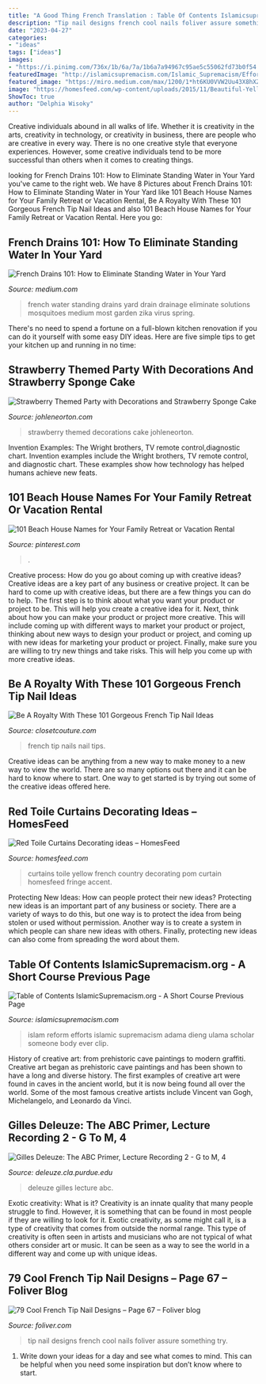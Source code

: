 ```yaml
---
title: "A Good Thing French Translation : Table Of Contents Islamicsupremacism.org"
description: "Tip nail designs french cool nails foliver assure something try"
date: "2023-04-27"
categories:
- "ideas"
tags: ["ideas"]
images:
- "https://i.pinimg.com/736x/1b/6a/7a/1b6a7a94967c95ae5c55062fd73b0f54.jpg"
featuredImage: "http://islamicsupremacism.com/Islamic_Supremacism/Efforts_To_Reform_Islam_files/imgres.jpg"
featured_image: "https://miro.medium.com/max/1200/1*ht6KU0VVW2Uu43X8hXZU9Q.jpeg"
image: "https://homesfeed.com/wp-content/uploads/2015/11/Beautiful-Yellow-Accent-Of-Red-Toile-Curtains.jpg"
ShowToc: true
author: "Delphia Wisoky"
---
```



Creative individuals abound in all walks of life. Whether it is creativity in the arts, creativity in technology, or creativity in business, there are people who are creative in every way. There is no one creative style that everyone experiences. However, some creative individuals tend to be more successful than others when it comes to creating things.

	

		
looking for French Drains 101: How to Eliminate Standing Water in Your Yard you've came to the right web. We have 8 Pictures about French Drains 101: How to Eliminate Standing Water in Your Yard like 101 Beach House Names for Your Family Retreat or Vacation Rental, Be A Royalty With These 101 Gorgeous French Tip Nail Ideas and also 101 Beach House Names for Your Family Retreat or Vacation Rental. Here you go:
		
    
## French Drains 101: How To Eliminate Standing Water In Your Yard

<img loading=lazy src="https://miro.medium.com/max/1200/1*ht6KU0VVW2Uu43X8hXZU9Q.jpeg" onerror="this.onerror=null;this.src='https://tse2.mm.bing.net/th?id=OIP.nHxpxqIjq5KPi8gkNtEAlgAAAA&amp;pid=15.1';" alt="French Drains 101: How to Eliminate Standing Water in Your Yard">

_Source: medium.com_

>french water standing drains yard drain drainage eliminate solutions mosquitoes medium most garden zika virus spring. 

	

There's no need to spend a fortune on a full-blown kitchen renovation if you can do it yourself with some easy DIY ideas. Here are five simple tips to get your kitchen up and running in no time: 

    
## Strawberry Themed Party With Decorations And Strawberry Sponge Cake

<img loading=lazy src="http://johleneorton.com/wp-content/uploads/2015/05/Strawberry-Themed-Party1.png" onerror="this.onerror=null;this.src='https://tse4.mm.bing.net/th?id=OIP.Br023MplIiHkgUs9klP7mAHaLH&amp;pid=15.1';" alt="Strawberry Themed Party with Decorations and Strawberry Sponge Cake">

_Source: johleneorton.com_

>strawberry themed decorations cake johleneorton. 

	

Invention Examples: The Wright brothers, TV remote control,diagnostic chart.
Invention examples include the Wright brothers, TV remote control, and diagnostic chart. These examples show how technology has helped humans achieve new feats.

    
## 101 Beach House Names For Your Family Retreat Or Vacation Rental

<img loading=lazy src="https://i.pinimg.com/736x/1b/6a/7a/1b6a7a94967c95ae5c55062fd73b0f54.jpg" onerror="this.onerror=null;this.src='https://tse2.mm.bing.net/th?id=OIP.KEkGUMgLKD8rBR-uMEj0xgHaLH&amp;pid=15.1';" alt="101 Beach House Names for Your Family Retreat or Vacation Rental">

_Source: pinterest.com_

>. 

	

Creative process: How do you go about coming up with creative ideas?
Creative ideas are a key part of any business or creative project. It can be hard to come up with creative ideas, but there are a few things you can do to help. The first step is to think about what you want your product or project to be. This will help you create a creative idea for it. Next, think about how you can make your product or project more creative. This will include coming up with different ways to market your product or project, thinking about new ways to design your product or project, and coming up with new ideas for marketing your product or project. Finally, make sure you are willing to try new things and take risks. This will help you come up with more creative ideas.

    
## Be A Royalty With These 101 Gorgeous French Tip Nail Ideas

<img loading=lazy src="https://www.closetcouture.com/wp-content/uploads/2019/01/181100918-french-tip-nails-.jpg" onerror="this.onerror=null;this.src='https://tse2.mm.bing.net/th?id=OIP.yH4Z1Lm5Oi64nZAoWPpOuQHaKp&amp;pid=15.1';" alt="Be A Royalty With These 101 Gorgeous French Tip Nail Ideas">

_Source: closetcouture.com_

>french tip nails nail tips. 

	

Creative ideas can be anything from a new way to make money to a new way to view the world. There are so many options out there and it can be hard to know where to start. One way to get started is by trying out some of the creative ideas offered here.

    
## Red Toile Curtains Decorating Ideas – HomesFeed

<img loading=lazy src="https://homesfeed.com/wp-content/uploads/2015/11/Beautiful-Yellow-Accent-Of-Red-Toile-Curtains.jpg" onerror="this.onerror=null;this.src='https://tse1.mm.bing.net/th?id=OIP.azIjDVVVVycKNSEI58KncwHaLW&amp;pid=15.1';" alt="Red Toile Curtains Decorating ideas – HomesFeed">

_Source: homesfeed.com_

>curtains toile yellow french country decorating pom curtain homesfeed fringe accent. 

	

Protecting New Ideas: How can people protect their new ideas?
Protecting new ideas is an important part of any business or society. There are a variety of ways to do this, but one way is to protect the idea from being stolen or used without permission. Another way is to create a system in which people can share new ideas with others. Finally, protecting new ideas can also come from spreading the word about them.

    
## Table Of Contents IslamicSupremacism.org - A Short Course Previous Page

<img loading=lazy src="http://islamicsupremacism.com/Islamic_Supremacism/Efforts_To_Reform_Islam_files/imgres.jpg" onerror="this.onerror=null;this.src='https://tse3.mm.bing.net/th?id=OIP.EYRMspXoZulhd-_6iy_SJgHaFt&amp;pid=15.1';" alt="Table of Contents IslamicSupremacism.org - A Short Course Previous Page">

_Source: islamicsupremacism.com_

>islam reform efforts islamic supremacism adama dieng ulama scholar someone body ever clip. 

	

History of creative art: from prehistoric cave paintings to modern graffiti.
Creative art began as prehistoric cave paintings and has been shown to have a long and diverse history. The first examples of creative art were found in caves in the ancient world, but it is now being found all over the world. Some of the most famous creative artists include Vincent van Gogh, Michelangelo, and Leonardo da Vinci.

    
## Gilles Deleuze: The ABC Primer, Lecture Recording 2 - G To M, 4

<img loading=lazy src="https://deleuze.cla.purdue.edu/sites/default/files/styles/landscape/public/images/GDABC02.jpg?itok=aKNh6oSb" onerror="this.onerror=null;this.src='https://tse2.mm.bing.net/th?id=OIP.NjpT7P64A71Qq4BDD3a3JwHaEK&amp;pid=15.1';" alt="Gilles Deleuze: The ABC Primer, Lecture Recording 2 - G to M, 4">

_Source: deleuze.cla.purdue.edu_

>deleuze gilles lecture abc. 

	

Exotic creativity: What is it?
Creativity is an innate quality that many people struggle to find. However, it is something that can be found in most people if they are willing to look for it. Exotic creativity, as some might call it, is a type of creativity that comes from outside the normal range. This type of creativity is often seen in artists and musicians who are not typical of what others consider art or music. It can be seen as a way to see the world in a different way and come up with unique ideas.

    
## 79 Cool French Tip Nail Designs – Page 67 – Foliver Blog

<img loading=lazy src="http://www.foliver.com/wp-content/uploads/2016/06/36-french-tip-nail-designs.jpg" onerror="this.onerror=null;this.src='https://tse1.mm.bing.net/th?id=OIP.aCUiTLD7Ia3edwvyTwylvwHaJ3&amp;pid=15.1';" alt="79 Cool French Tip Nail Designs – Page 67 – Foliver blog">

_Source: foliver.com_

>tip nail designs french cool nails foliver assure something try. 

	

1. Write down your ideas for a day and see what comes to mind. This can be helpful when you need some inspiration but don’t know where to start.

